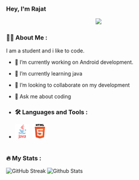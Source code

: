 ### Hey, I'm Rajat
<div id="header" align="center">
  <img src="https://media.giphy.com/media/M9gbBd9nbDrOTu1Mqx/giphy.gif" width="100"/>
</div>

 ### :man_technologist: About Me :
 
I am a student and i like to code.

- 🔭 I’m currently working on Android development.
- 🌱 I’m currently learning java
- 👯 I’m looking to collaborate on my development
- 💬 Ask me about coding
- ### :hammer_and_wrench: Languages and Tools :
- <div>
  <img src="https://github.com/devicons/devicon/blob/master/icons/java/java-original-wordmark.svg" title="Java" alt="Java" width="40" height="40"/>&nbsp;
  <img src="https://github.com/devicons/devicon/blob/master/icons/html5/html5-original-wordmark.svg" title="HTML" alt="HTML" width="40" height="40"/>&nbsp;
  
  </div>
  
  <img src="https://komarev.com/ghpvc/?username=rajattiwariind&style=flat-square&color=blue" alt=""/>
  
### :fire: My Stats :
![GitHub Streak](http://github-readme-streak-stats.herokuapp.com?user=rajattiwariind&theme=dark&background=000000)
![Github Stats](https://github-readme-stats.vercel.app/api?username=rajattiwariind&theme=radical)

